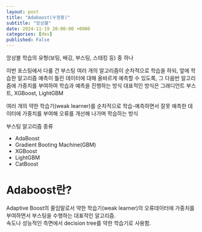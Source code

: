 ```yaml
---
layout: post
title: "Adaboost(수정중)"
subtitle: "앙상블"
date: 2024-11-19 20:00:00 +0900
categories: [dev]
published: False
---
```


앙상블 학습의 유형(보팅, 배깅, 부스팅, 스태킹 등) 중 하나

이번 포스팅에서 다룰 건 부스팅
여러 개의 알고리즘이 순차적으로 학습을 하되, 앞에 학습한 알고리즘 예측이 틀린 데이터에 대해 올바르게 예측할 수 있도록, 그 다음번 알고리즘에 가중치를 부여하여 학습과 예측을 진행하는 방식
대표적인 방식은 그래디언트 부스트, XGBoost, LightGBM

여러 개의 약한 학습기(weak learner)를 순차적으로 학습-예측하면서 잘못 예측한 데이터에 가중치를 부여해 오류를 개선해 나가며 학습하는 방식

부스팅 알고리즘 종류
- AdaBoost
- Gradient Booting Machine(GBM)
- XGBoost
- LightGBM
- CatBoost

# Adaboost란?
Adaptive Boost의 줄임말로서 약한 학습기(weak learner)의 오류데이터에 가중치를 부여하면서 부스팅을 수행하는 대표적인 알고리즘.  
속도나 성능적인 측면에서 decision tree를 약한 학습기로 사용함.  


